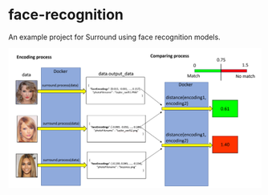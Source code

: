# face-recognition

An example project for Surround using face recognition models. 

![Diagram](docs/diagram.PNG)
